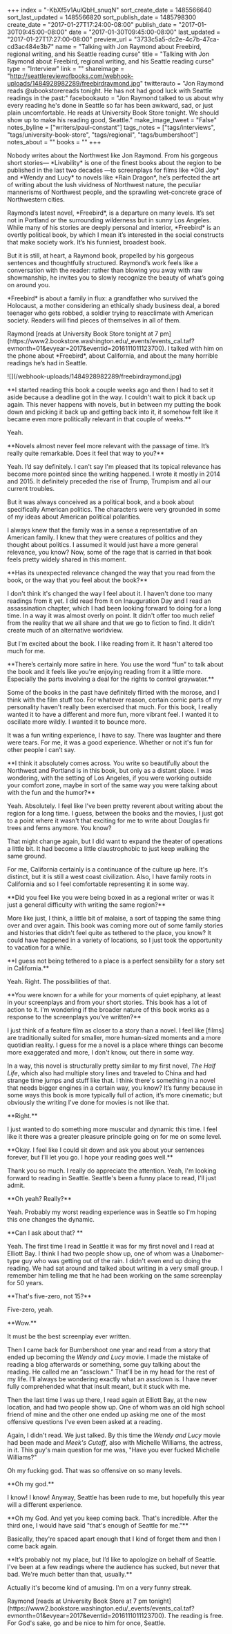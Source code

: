 +++
index = "-KbXf5v1AulQbH_snuqN"
sort_create_date = 1485566640
sort_last_updated = 1485566820
sort_publish_date = 1485798300
create_date = "2017-01-27T17:24:00-08:00"
publish_date = "2017-01-30T09:45:00-08:00"
date = "2017-01-30T09:45:00-08:00"
last_updated = "2017-01-27T17:27:00-08:00"
preview_url = "3733c5a5-dc2e-4c7b-47ca-cd3ac484e3b7"
name = "Talking with Jon Raymond about Freebird, regional writing, and his Seattle reading curse"
title = "Talking with Jon Raymond about Freebird, regional writing, and his Seattle reading curse"
type = "Interview"
link = ""
shareimage = "http://seattlereviewofbooks.com/webhook-uploads/1484928982289/freebirdraymond.jpg"
twitterauto = "Jon Raymond reads @ubookstorereads tonight. He has not had good luck with Seattle readings in the past:"
facebookauto = "Jon Raymond talked to us about why every reading he's done in Seattle so far has been awkward, sad, or just plain uncomfortable. He reads at University Book Store tonight. We should show up to make his reading good, Seattle."
make_image_tweet = "False"
notes_byline = ["writers/paul-constant"]
tags_notes = ["tags/interviews", "tags/university-book-store", "tags/regional", "tags/bumbershoot"]
notes_about = ""
books = ""
+++
<p class="intro">Nobody writes about the Northwest like Jon Raymond. From his gorgeous short stories— *Livability* is one of the finest books about the region to be published in the last two decades —to screenplays for films like *Old Joy* and *Wendy and Lucy* to novels like *Rain Dragon*, he’s perfected the art of writing about the lush vividness of Northwest nature, the peculiar mannerisms of Northwest people, and the sprawling wet-concrete grace of Northwestern cities.</p>

<p class="intro">Raymond’s latest novel, *Freebird*, is a departure on many levels. It’s set not in Portland or the surrounding wilderness but in sunny Los Angeles. While many of his stories are deeply personal and interior, *Freebird* is an overtly political book, by which I mean it’s interested in the social constructs that make society work. It’s his funniest, broadest book. 

<p class="intro">But it is still, at heart, a Raymond book, propelled by his gorgeous sentences and thoughtfully structured. Raymond’s work feels like a conversation with the reader: rather than blowing you away with raw showmanship, he invites you to slowly recognize the beauty of what’s going on around you. 

<p class="intro">*Freebird* is about a family in flux: a grandfather who survived the Holocaust, a mother considering an ethically shady business deal, a bored teenager who gets robbed, a soldier trying to reacclimate with American society. Readers will find pieces of themselves in all of them.

<p class="intro">Raymond [reads at University Book Store tonight at 7 pm](https://www2.bookstore.washington.edu/_events/events_cal.taf?evmonth=01&evyear=2017&eventid=2016111011123700). I talked with him on the phone about *Freebird*, about California, and about the many horrible readings he’s had in Seattle.</p>

<p class="image-left">![](/webhook-uploads/1484928982289/freebirdraymond.jpg)</p>

<p class="noindent">**I started reading this book a couple weeks ago and then I had to set it aside because a deadline got in the way. I couldn't wait to pick it back up again. This never happens with novels, but in between my putting the book down and picking it back up and getting back into it, it somehow felt like it became even more politically relevant in that couple of weeks.**</p>

<p class="noindent">Yeah.</p>

<p class="noindent">**Novels almost never feel more relevant with the passage of time. It’s really quite remarkable. Does it feel that way to you?**</p>

<p class="noindent">Yeah. I’d say definitely. I can't say I'm pleased that its topical relevance has become more pointed since the writing happened. I wrote it mostly in 2014 and 2015. It definitely preceded the rise of Trump, Trumpism and all our current troubles. </p>

But it was always conceived as a political book, and a book about specifically American politics. The characters were very grounded in some of my ideas about American political polarities.

I always knew that the family was in a sense a representative of an American family. I knew that they were creatures of politics and they thought about politics. I assumed it would just have a more general relevance, you know? Now, some of the rage that is carried in that book feels pretty widely shared in this moment.

<p class="noindent">**Has its unexpected relevance changed the way that you read from the book, or the way that you feel about the book?**</p>

<p class="noindent">I don't think it's changed the way I feel about it. I haven't done too many readings from it yet. I did read from it on Inauguration Day and I read an assassination chapter, which I had been looking forward to doing for a long time. In a way it was almost overly on point. It didn't offer too much relief from the reality that we all share and that we go to fiction to find. It didn't create much of an alternative worldview.</p>

But I'm excited about the book. I like reading from it. It hasn't altered too much for me.

<p class="noindent">**There’s certainly more satire in here. You use the word “fun” to talk about the book and it feels like you're enjoying reading from it a little more. Especially the parts involving a deal for the rights to control graywater.**</p>

<p class="noindent">Some of the books in the past have definitely flirted with the morose, and I think with the film stuff too. For whatever reason, certain comic parts of my personality haven't really been exercised that much. For this book, I really wanted it to have a different and more fun, more vibrant feel. I wanted it to oscillate more wildly. I wanted it to bounce more. </p>

It was a fun writing experience, I have to say. There was laughter and there were tears. For me, it was a good experience. Whether or not it's fun for other people I can’t say. 

<p class="noindent">**I think it absolutely comes across. You write so beautifully about the Northwest and Portland is in this book, but only as a distant place. I was wondering, with the setting of Los Angeles, if you were working outside your comfort zone, maybe in sort of the same way you were talking about with the fun and the humor?**</p>

<p class="noindent">Yeah. Absolutely. I feel like I've been pretty reverent about writing about the region for a long time. I guess, between the books and the movies, I just got to a point where it wasn't that exciting for me to write about Douglas fir trees and ferns anymore. You know? </p>

That might change again, but I did want to expand the theater of operations a little bit. It had become a little claustrophobic to just keep walking the same ground.

For me, California certainly is a continuance of the culture up here. It's distinct, but it is still a west coast civilization. Also, I have family roots in California and so I feel comfortable representing it in some way. 

<p class="noindent">**Did you feel like you were being boxed in as a regional writer or was it just a general difficulty with writing the same region?**</p>

<p class="noindent">More like just, I think, a little bit of malaise, a sort of tapping the same thing over and over again. This book was coming more out of some family stories and histories that didn't feel quite as tethered to the place, you know? It could have happened in a variety of locations, so I just took the opportunity to vacation for a while.</p>

<p class="noindent">**I guess not being tethered to a place is a perfect sensibility for a story set in California.**</p>

<p class="noindent">Yeah. Right. The possibilities of that.</p>

<p class="noindent">**You were known for a while for your moments of quiet epiphany, at least in your screenplays and from your short stories. This book has a lot of action to it. I'm wondering if the broader nature of this book works as a response to the screenplays you've written?**</p>

<p class="noindent">I just think of a feature film as closer to a story than a novel. I feel like [films] are traditionally suited for smaller, more human-sized moments and a more quotidian reality. I guess for me a novel is a place where things can become more exaggerated and more, I don't know, out there in some way.</p>

In a way, this novel is structurally pretty similar to my first novel, *The Half Life*, which also had multiple story lines and traveled to China and had strange time jumps and stuff like that. I think there's something in a novel that needs bigger engines in a certain way, you know? It’s funny because in some ways this book is more typically full of action, it’s more cinematic; but obviously the writing I've done for movies is not like that.

<p class="noindent">**Right.**</p>

<p class="noindent">I just wanted to do something more muscular and dynamic this time. I feel like it there was a greater pleasure principle going on for me on some level.</p>

<p class="noindent">**Okay. I feel like I could sit down and ask you about your sentences forever, but I’ll let you go. I hope your reading goes well.**</p>

<p class="noindent">Thank you so much. I really do appreciate the attention. Yeah, I'm looking forward to reading in Seattle. Seattle's been a funny place to read, I'll just admit.</p>

<p class="noindent">**Oh yeah? Really?**</p>

<p class="noindent">Yeah. Probably my worst reading experience was in Seattle so I'm hoping this one changes the dynamic.</p>

<p class="noindent">**Can I ask about that? **</p>

<p class="noindent">Yeah. The first time I read in Seattle it was for my first novel and I read at Elliott Bay. I think I had two people show up, one of whom was a Unabomer-type guy who was getting out of the rain. I didn't even end up doing the reading. We had sat around and talked about writing in a very small group. I remember him telling me that he had been working on the same screenplay for 50 years.</p>

<p class="noindent">**That's five-zero, not 15?**</p>

<p class="noindent">Five-zero, yeah.</p>

<p class="noindent">**Wow.**</p>

<p class="noindent">It must be the best screenplay ever written.</p> 

Then I came back for Bumbershoot one year and read from a story that ended up becoming the *Wendy and Lucy* movie. I made the mistake of reading a blog afterwards or something, some guy talking about the reading. He called me an “assclown.” That’ll be in my head for the rest of my life. I’ll always be  wondering exactly what an assclown is. I have never fully comprehended what that insult meant, but it stuck with me.

Then the last time I was up there, I read again at Elliott Bay, at the new location, and had two people show up. One of whom was an old high school friend of mine and the other one ended up asking me one of the most offensive questions I've even been asked at a reading. 

Again, I didn't read. We just talked. By this time the *Wendy and Lucy* movie had been made and *Meek's Cutoff*, also with Michelle Williams, the actress, in it. This guy's main question for me was, "Have you ever fucked Michelle Williams?" 

Oh my fucking god. That was so offensive on so many levels.

<p class="noindent">**Oh my god.**</p>

<p class="noindent">I know! I know! Anyway, Seattle has been rude to me, but hopefully this year will a different experience.</p>

<p class="noindent">**Oh my God. And yet you keep coming back. That's incredible. After the third one, I would have said "that's enough of Seattle for me."**</p>

<p class="noindent">Basically, they're spaced apart enough that I kind of forget them and then I come back again.</p>

<p class="noindent">**It’s probably not my place, but I’d like to apologize on behalf of Seattle. I've been at a few readings where the audience has sucked, but never that bad. We're much better than that, usually.**</p>

<p class="noindent">Actually it's become kind of amusing. I'm on a very funny streak.</p>

<p class="footer">Raymond [reads at University Book Store at 7 pm tonight](https://www2.bookstore.washington.edu/_events/events_cal.taf?evmonth=01&evyear=2017&eventid=2016111011123700). The reading is free. For God's sake, go and be nice to him for once, Seattle.</p>